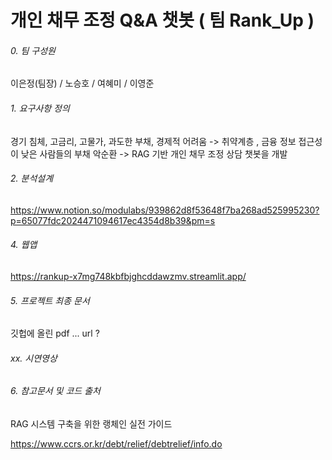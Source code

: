 # 개인 채무 조정 Q&A 챗봇 ( 팀 Rank_Up )
###### 0. 팀 구성원
이은정(팀장) / 노승호 / 여혜미 / 이영준

###### 1. 요구사항 정의
경기 침체, 고금리, 고물가, 과도한 부채, 경제적 어려움 -> 취약계층 , 금융 정보 접근성이 낮은 사람들의 부채 악순환 -> RAG 기반 개인 채무 조정 상담 챗봇을 개발 

###### 2. 분석설계
https://www.notion.so/modulabs/939862d8f53648f7ba268ad525995230?p=65077fdc2024471094617ec4354d8b39&pm=s

###### 4. 웹앱
https://rankup-x7mg748kbfbjghcddawzmv.streamlit.app/

###### 5. 프로젝트 최종 문서
깃헙에 올린 pdf ... url ? 

###### xx. 시연영상

###### 6. 참고문서 및 코드 출처

RAG 시스템 구축을 위한 랭체인 실전 가이드

https://www.ccrs.or.kr/debt/relief/debtrelief/info.do
